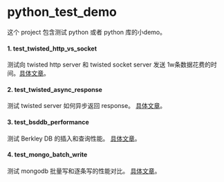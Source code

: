 # python_test_demo
这个 project 包含测试 python 或者 python 库的小demo。

#### 1. test_twisted_http_vs_socket
测试向 twisted http server 和 twisted socket server 发送 1w条数据花费的时间。[具体文章](http://www.jianshu.com/p/333bb92c2c81)。

#### 2. test_twisted_async_response
测试 twisted server 如何异步返回 response。 [具体文章](http://www.jianshu.com/p/a6f9972fbdb1)。

#### 3. test_bsddb_performance
测试 Berkley DB 的插入和查询性能。 [具体文章](http://www.jianshu.com/p/6d02c1ac8c2b)。

#### 4. test_mongo_batch_write
测试 mongodb 批量写和逐条写的性能对比。 [具体文章](http://www.jianshu.com/p/a9b96d840d37)。